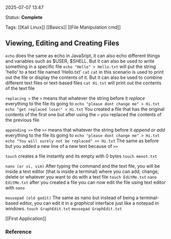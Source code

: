 2025-07-07 13:47

Status: **Complete**

Tags: 
[[Kali Linux]]
[[Basics]]
[[File Manipulation cmd]]
## Viewing, Editing and Creating Files
`echo`
	does the same as echo in JavaSript, it can also echo different things and variables such as $USER, $SHELL. But it can also be used to write something in a specific file
		`echo "Hello" > Hello.txt` will put the string 'hello' to a text file named 'Hello.txt'
`cat`
	`cat` in this scenario is used to print out the file or display the contents of it. But it can also be used to combine different text files or text-based files
		`cat Hi.txt` will print out the contents of the text file

`replacing >`
	the `>` means that whatever the string before it *replace* everything to the file its going to
		`echo "please dont change me" > Hi.txt`
		`echo "get replaced loser" > Hi.txt` 
		You created a file that has the original contents of the first one but after using the `>` you replaced the contents of the previous file

`appending >>`
	the `>>` means that whatever the string before it *append or add* everything to the file its going to
		`echo "please dont change me" > Hi.txt`
		`echo "You will surely not be replaced" >> Hi.txt` 
		The same as before but you added a new line of a new text because of `>>`

`touch`
	creates a file instantly and its empty with 0 bytes
		`touch menot.txt`

`nano (or vi, vim)`
	After typing the command and the text file, you will be inside a text editor (that is inside a terminal) where you can add, change, delete or whatever you want to do with a text file
		`touch EditMe.txt`
		`nano EditMe.txt`
		after you created a file you can now edit the file using text editor with `nano`

`mousepad (old gedit)`
	The same as nano but instead of being a terminal-based editor, you can edit it in a *graphical* interface just like a notepad in windows.
		`touch GraphEdit.txt`
		`mousepad GraphEdit.txt`

[[First Application]]
### Reference
